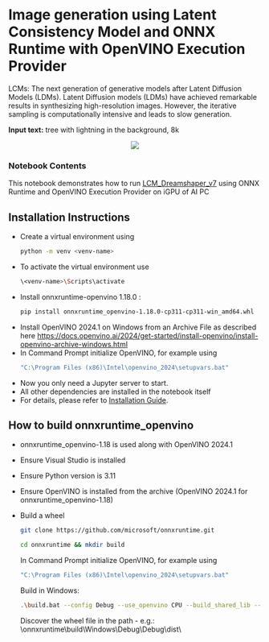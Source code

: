 # Image generation using Latent Consistency Model and ONNX Runtime with OpenVINO Execution Provider 

LCMs: The next generation of generative models after Latent Diffusion Models (LDMs). 
Latent Diffusion models (LDMs) have achieved remarkable results in synthesizing high-resolution images. However, the iterative sampling is computationally intensive and leads to slow generation.

**Input text:** tree with lightning in the background, 8k

<p align="center">
    <img src="https://github.com/openvinotoolkit/openvino_notebooks/assets/105707993/73cb12e3-152d-463a-bb06-5ea0ddedc6d6"/>
</p>

### Notebook Contents

This notebook demonstrates how to  run [LCM_Dreamshaper_v7](https://huggingface.co/SimianLuo/LCM_Dreamshaper_v7) using ONNX Runtime and OpenVINO Execution Provider on iGPU of AI PC 



## Installation Instructions
- Create a virtual environment using 
  ```sh  
  python -m venv <venv-name>
  ```
- To activate the virtual environment use
  ```sh
  \<venv-name>\Scripts\activate
  ```
- Install onnxruntime-openvino 1.18.0 :
  ```sh
  pip install onnxruntime_openvino-1.18.0-cp311-cp311-win_amd64.whl
  ```
- Install OpenVINO 2024.1 on Windows from an Archive File as described here https://docs.openvino.ai/2024/get-started/install-openvino/install-openvino-archive-windows.html 
- In Command Prompt initialize OpenVINO, for example using
  ```sh
  "C:\Program Files (x86)\Intel\openvino_2024\setupvars.bat"
  ```
- Now you only need a Jupyter server to start.
- All other dependencies are installed in the notebook itself
- For details, please refer to [Installation Guide](../../README.md#-installation-guide).


## How to build onnxruntime_openvino 
- onnxruntime_openvino-1.18 is used along with OpenVINO 2024.1 

- Ensure Visual Studio is installed 

- Ensure Python version is 3.11 

- Ensure OpenVINO is installed from the archive (OpenVINO 2024.1 for onnxruntime_openvino-1.18) 

- Build a wheel
      
    ```sh
    git clone https://github.com/microsoft/onnxruntime.git 
    ```
    ```sh
    cd onnxruntime && mkdir build 
    ```
    In Command Prompt initialize OpenVINO, for example using
    ```sh
    "C:\Program Files (x86)\Intel\openvino_2024\setupvars.bat"
    ``` 
    Build in Windows:
    ```sh
    .\build.bat --config Debug --use_openvino CPU --build_shared_lib --build_wheel --parallel --skip_tests
    ```
    Discover the wheel file in the path - e.g.: \onnxruntime\build\Windows\Debug\Debug\dist\ 




